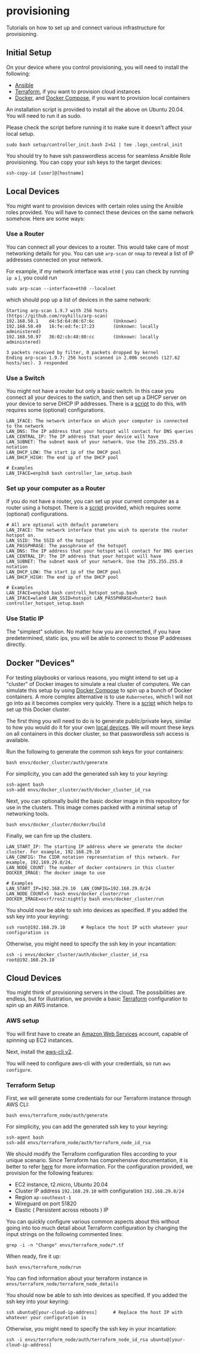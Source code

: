 # provisioning

Tutorials on how to set up and connect various infrastructure for provisioning. 

## Initial Setup
On your device where you control provisioning, you will need to install the following:

* [Ansible](https://docs.ansible.com/ansible/latest/installation_guide/intro_installation.html#installing-ansible-on-ubuntu)
* [Terraform](https://learn.hashicorp.com/tutorials/terraform/install-cli), if you want to provision cloud instances
* [Docker](https://docs.docker.com/engine/install/debian/), and [Docker Compose](https://docs.docker.com/compose/), if you want to provision local containers

An installation script is provided to install all the above on Ubuntu 20.04. You will need to run it as sudo.

Please check the script before running it to make sure it doesn't affect your local setup.

```
sudo bash setup/controller_init.bash 2>&1 | tee .logs_central_init
```

You should try to have ssh passwordless access for seamless Ansible Role provisioning. You can copy your ssh keys to the target devices:
```
ssh-copy-id [user]@[hostname]
```

## Local Devices
You might want to provision devices with certain roles using the Ansible roles provided. You will have to connect these devices on the same network somehow. Here are some ways:

### Use a Router
You can connect all your devices to a router. This would take care of most networking details for you. You can use `arp-scan` or `nmap` to reveal a list of IP addresses connected on your network.

For example, if my network interface was `eth0` ( you can check by running `ip a` ), you could run 
```
sudo arp-scan --interface=eth0 --localnet
```
which should pop up a list of devices in the same network:
```
Starting arp-scan 1.9.7 with 256 hosts (https://github.com/royhills/arp-scan)
192.168.50.1    d4:5d:64:86:67:6c       (Unknown)
192.168.50.49   16:fe:ed:fe:17:23       (Unknown: locally administered)
192.168.50.97   36:02:cb:48:80:cc       (Unknown: locally administered)

3 packets received by filter, 0 packets dropped by kernel
Ending arp-scan 1.9.7: 256 hosts scanned in 2.006 seconds (127.62 hosts/sec). 3 responded
```

### Use a Switch
You might not have a router but only a basic switch. In this case you connect all your devices to the swtich, and then set up a DHCP server on your device to serve DHCP IP addresses. There is a [script](/setup/controller_lan_setup.bash) to do this, with requires some (optional) configurations.
```
LAN_IFACE: The network interface on which your computer is connected to the network
LAN_DNS: The IP address that your hotspot will contact for DNS queries
LAN_CENTRAL_IP: The IP address that your device will have
LAN_SUBNET: The subnet mask of your network. Use the 255.255.255.0 notation
LAN_DHCP_LOW: The start ip of the DHCP pool
LAN_DHCP_HIGH: The end ip of the DHCP pool

# Examples
LAN_IFACE=enp3s0 bash controller_lan_setup.bash 
```

### Set up your computer as a Router
If you do not have a router, you can set up your current computer as a router using a hotspot. There is a [script](/setup/controller_hotspot_setup.bash) provided, which requires some (optional) configurations.
```
# All are optional with default parameters
LAN_IFACE: The network interface that you wish to operate the router hotspot on.
LAN_SSID: The SSID of the hotspot
LAN_PASSPHRASE: The passphrase of the hotspot
LAN_DNS: The IP address that your hotspot will contact for DNS queries
LAN_CENTRAL_IP: The IP address that your hotspot will have
LAN_SUBNET: The subnet mask of your network. Use the 255.255.255.0 notation
LAN_DHCP_LOW: The start ip of the DHCP pool
LAN_DHCP_HIGH: The end ip of the DHCP pool

# Examples
LAN_IFACE=enp3s0 bash controll_hotspot_setup.bash
LAN_IFACE=wlan0 LAN_SSID=hotspot LAN_PASSPHRASE=hunter2 bash controller_hotspot_setup.bash
```

### Use Static IP
The "simplest" solution. No matter how you are connected, if you have predetermined, static ips, you will be able to connect to those IP addresses directly.

## Docker "Devices"
For testing playbooks or various reasons, you might intend to set up a "cluster" of Docker images to simulate a real cluster of computers. We can simulate this setup by using [Docker Compose](https://docs.docker.com/compose/) to spin up a bunch of Docker containers. A more complex alternative is to use `Kubernetes`, which I will not go into as it becomes complex very quickly. There is a [script](/envs/docker_cluster/run) which helps to set up this Docker cluster.

The first thing you will need to do is to generate public/private keys, similar to how you would do it for your own [local devices](https://docs.github.com/en/github/authenticating-to-github/generating-a-new-ssh-key-and-adding-it-to-the-ssh-agent). We will mount these keys on all containers in this docker cluster, so that passwordless ssh access is available. 

Run the following to generate the common ssh keys for your containers:
```
bash envs/docker_cluster/auth/generate
```

For simplicity, you can add the generated ssh key to your keyring:
```
ssh-agent bash
ssh-add envs/docker_cluster/auth/docker_cluster_id_rsa
```

Next, you can optionally build the basic docker image in this repository for use in the clusters. This image comes packed with a minimal setup of networking tools.
```
bash envs/docker_cluster/docker/build
```

Finally, we can fire up the clusters.
```
LAN_START_IP: The starting IP address where we generate the docker cluster. For example, 192.168.29.10
LAN_CONFIG: The CIDR notation representation of this network. For example, 192.169.29.0/24.
LAN_NODE_COUNT: The number of docker containers in this cluster
DOCKER_IMAGE: The docker image to use

# Examples
LAN_START_IP=192.168.29.10  LAN_CONFIG=192.168.29.0/24  LAN_NODE_COUNT=5  bash envs/docker_cluster/run
DOCKER_IMAGE=osrf/ros2:nightly bash envs/docker_cluster/run
```

You should now be able to ssh into devices as specified. If you added the ssh key into your keyring:
```
ssh root@192.168.29.10      # Replace the host IP with whatever your configuration is
```

Otherwise, you might need to specify the ssh key in your incantation:
```
ssh -i envs/docker_cluster/auth/docker_cluster_id_rsa root@192.168.29.10
```

## Cloud Devices
You might think of provisioning servers in the cloud. The possibilities are endless, but for illustration, we provide a basic [Terraform](https://www.terraform.io/) configuration to spin up an AWS instance. 


### AWS setup
You will first have to create an [Amazon Web Services](https://aws.amazon.com/free) account, capable of spinning up EC2 instances.

Next, install the [aws-cli v2](https://docs.aws.amazon.com/cli/latest/userguide/cli-chap-install.html).

You will need to configure aws-cli with your credentials, so run `aws configure`.

### Terraform Setup
First, we will generate some credentials for our Terraform instance through AWS CLI:
```
bash envs/terraform_node/auth/generate
```

For simplicity, you can add the generated ssh key to your keyring:
```
ssh-agent bash
ssh-add envs/terraform_node/auth/terraform_node_id_rsa
```

We should modify the Terraform configuration files according to your unique scenario. Since Terraform has comprehensive documentation, it is better to refer [here](https://www.terraform.io/intro/index.html) for more information. For the configuration provided, we provision for the following features:

* EC2 instance, t2.micro, Ubuntu 20.04
* Cluster IP address `192.168.29.10` with configuration `192.168.29.0/24`
* Region `ap-southeast-1`
* Wireguard on port 51820
* Elastic ( Persistent across reboots ) IP

You can quickly configure various common aspects about this without going into too much detail about Terraform configuration by changing the input strings on the following commented lines:
```
grep -i -n "Change" envs/terraform_node/*.tf
```

When ready, fire it up:
```
bash envs/terraform_node/run
```

You can find information about your terraform instance in `envs/terraform_node/terraform_node_details`

You should now be able to ssh into devices as specified. If you added the ssh key into your keyring:
```
ssh ubuntu@[your-cloud-ip-address]      # Replace the host IP with whatever your configuration is
```

Otherwise, you might need to specify the ssh key in your incantation:
```
ssh -i envs/terraform_node/auth/terraform_node_id_rsa ubuntu@[your-cloud-ip-address]     
```
